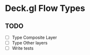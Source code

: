 # Deck.gl Flow Types

## TODO

- [ ] Type Composite Layer
- [ ] Type Other layers
- [ ] Write tests
